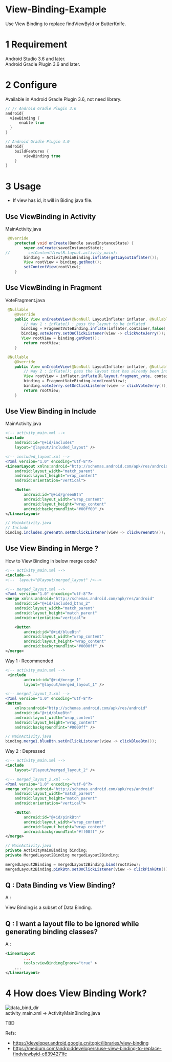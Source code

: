# View-Binding-Example

Use View Binding to replace findViewById or ButterKnife.

# 1 Requirement

Android Studio 3.6 and later.  
Android Gradle Plugin 3.6 and later.

# 2 Configure

Available in Android Gradle Plugin 3.6, not need library.

```groovy
// // Android Gradle Plugin 3.6
android{
  viewBinding {
      enable true
  }
}
```

```groovy
// Android Gradle Plugin 4.0
android{
    buildFeatures {
        viewBinding true
    }
}
```

# 3 Usage

- If view has id, it will in Biding java file.

## Use ViewBinding in Activity

MainActivity.java

```java
 @Override
    protected void onCreate(Bundle savedInstanceState) {
        super.onCreate(savedInstanceState);
//        setContentView(R.layout.activity_main);
        binding = ActivityMainBinding.inflate(getLayoutInflater());
        View rootView = binding.getRoot();
        setContentView(rootView);
    }
```

## Use ViewBinding in Fragment

VoteFragment.java

```java
 @Nullable
    @Override
    public View onCreateView(@NonNull LayoutInflater inflater, @Nullable ViewGroup container, @Nullable Bundle savedInstanceState) {
        // Way 1 : inflate() : pass the layout to be inflated
       binding = FragmentVoteBinding.inflate(inflater,container,false);
       binding.voteJerry.setOnClickListener(view -> clickVoteJerry());
       View rootView = binding.getRoot();
        return rootView;
    }
```

```java
 @Nullable
    @Override
    public View onCreateView(@NonNull LayoutInflater inflater, @Nullable ViewGroup container, @Nullable Bundle savedInstanceState) {
        // Way 2 : inflate(): pass the layout that has already been inflated
        View rootView = inflater.inflate(R.layout.fragment_vote, container, false);
        binding = FragmentVoteBinding.bind(rootView);
        binding.voteJerry.setOnClickListener(view -> clickVoteJerry());
        return rootView;
    }
```

## Use View Binding in Include

MainActivity.java

```xml
<!-- activity_main.xml -->
<include
    android:id="@+id/includes"
    layout="@layout/included_layout" />
```

```xml
<!-- included_layout.xml -->
<?xml version="1.0" encoding="utf-8"?>
<LinearLayout xmlns:android="http://schemas.android.com/apk/res/android"
    android:layout_width="match_parent"
    android:layout_height="wrap_content"
    android:orientation="vertical">

    <Button
        android:id="@+id/greenBtn"
        android:layout_width="wrap_content"
        android:layout_height="wrap_content"
        android:backgroundTint="#00ff00" />
</LinearLayout>
```

```java
// MainActivity.java
// Include
binding.includes.greenBtn.setOnClickListener(view -> clickGreenBtn());
```

## Use View Binding in Merge ?

How to View Binding in below merge code?

```xml
<!-- activity_main.xml -->
<include-->
<!--  layout="@layout/merged_layout" />-->
```

```xml
<!-- merged_layout.xml -->
<?xml version="1.0" encoding="utf-8"?>
<merge xmlns:android="http://schemas.android.com/apk/res/android"
    android:id="@+id/included_btns_2"
    android:layout_width="match_parent"
    android:layout_height="match_parent"
    android:orientation="vertical">

    <Button
        android:id="@+id/blueBtn"
        android:layout_width="wrap_content"
        android:layout_height="wrap_content"
        android:backgroundTint="#0000ff" />
</merge>
```

Way 1 : Recommended

```xml
<!-- activity_main.xml -->
 <include
        android:id="@+id/merge_1"
        layout="@layout/merged_layout_1" />
```

```xml
<!-- merged_layout_1.xml -->
<?xml version="1.0" encoding="utf-8"?>
<Button
    xmlns:android="http://schemas.android.com/apk/res/android"
    android:id="@+id/blueBtn"
    android:layout_width="wrap_content"
    android:layout_height="wrap_content"
    android:backgroundTint="#0000ff" />
```

```java
// MainActivity.java
binding.merge1.blueBtn.setOnClickListener(view -> clickBlueBtn());
```

Way 2 : Depressed

```xml
<!-- activity_main.xml -->
<include
    layout="@layout/merged_layout_2" />
```

```xml
<!-- merged_layout_2.xml -->
<?xml version="1.0" encoding="utf-8"?>
<merge xmlns:android="http://schemas.android.com/apk/res/android"
    android:layout_width="match_parent"
    android:layout_height="match_parent"
    android:orientation="vertical">

    <Button
        android:id="@+id/pinkBtn"
        android:layout_width="wrap_content"
        android:layout_height="wrap_content"
        android:backgroundTint="#ff00ff" />
</merge>
```

```java
// MainActivity.java
private ActivityMainBinding binding;
private MergedLayout2Binding mergedLayout2Binding;

mergedLayout2Binding = mergedLayout2Binding.bind(rootView);
mergedLayout2Binding.pinkBtn.setOnClickListener(view -> clickPinkBtn());
```

## Q : Data Binding vs View Binding?

A :

View Binding is a subset of Data Binding.

## Q : I want a layout file to be ignored while generating binding classes?

A :

```xml
<LinearLayout
        ...
        tools:viewBindingIgnore="true" >
    ...
</LinearLayout>
```

# 4 How does View Binding Work?

![data_bind_dir](images/data_bind_dir.jpg)  
activity_main.xml -> ActivityMainBinding.java

TBD

Refs:

- https://developer.android.google.cn/topic/libraries/view-binding
- https://medium.com/androiddevelopers/use-view-binding-to-replace-findviewbyid-c8394271fc
